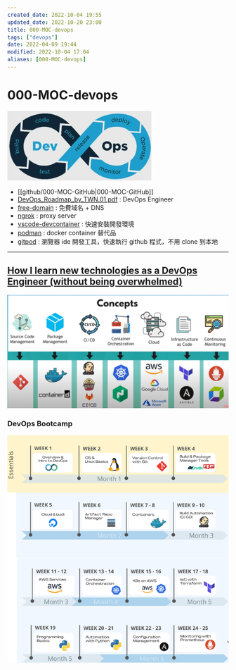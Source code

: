```yaml
---
created_date: 2022-10-04 19:55
updated_date: 2022-10-20 23:00
title: 000-MOC-devops
tags: ["devops"]
date: 2022-04-09 19:44
modified: 2022-10-04 17:04
aliases: [000-MOC-devops]
---
```


# 000-MOC-devops

![](images/000-MOC-devops-202210151622.png)

- [[github/000-MOC-GitHub|000-MOC-GitHub]]
- [DevOps_Roadmap_by_TWN.01.pdf](images/DevOps_Roadmap_by_TWN.01.pdf) : DevOps Engineer 
- [free-domain](free-domain.md) : 免費域名 + DNS
- [ngrok](ngrok.md) : proxy server
- [vscode-devcontainer](container/vscode-devcontainer.md) : 快速安裝開發環境
- [podman](container/podman.md) :  docker container 替代品
- [gitpod](gitpod.md) : 瀏覽器 ide 開發工具，快速執行 github 程式，不用 clone 到本地


---

## [How I learn new technologies as a DevOps Engineer (without being overwhelmed)](https://www.youtube.com/watch?v=Cthla7KqU04)

![](images/000-MOC-devops-202210151614.png)

### **DevOps Bootcamp**

![](images/000-MOC-devops-202210151651.png)
